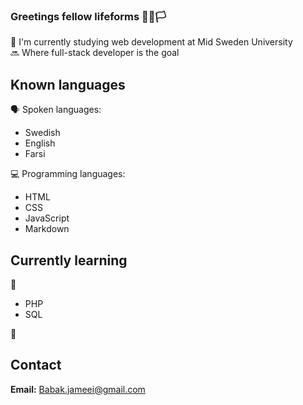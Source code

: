 ### Greetings fellow lifeforms 🖖🤖🏳

🏫 I'm currently studying web development at Mid Sweden University  
🔜 Where full-stack developer is the goal

## Known languages  
🗣 Spoken languages:
  * Swedish
  * English
  * Farsi

💻 Programming languages:
  * HTML
  * CSS
  * JavaScript
  * Markdown

## Currently learning  
  🦋
* PHP
* SQL  

🦎


## Contact
**Email:** Babak.jameei@gmail.com

